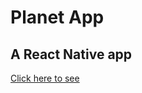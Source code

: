 # Planet App

## A React Native app


 <a href='https://expo.dev/@rajon_ahmed/planet-app' target='_blank'> Click here to see </a>